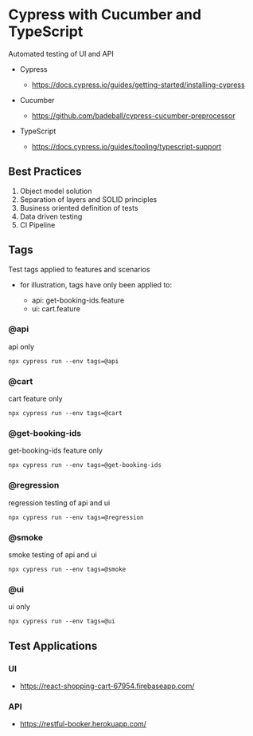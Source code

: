 # Cypress with Cucumber and TypeScript

Automated testing of UI and API

- Cypress

  - https://docs.cypress.io/guides/getting-started/installing-cypress

- Cucumber

  - https://github.com/badeball/cypress-cucumber-preprocessor

- TypeScript

  - https://docs.cypress.io/guides/tooling/typescript-support

## Best Practices

1. Object model solution
2. Separation of layers and SOLID principles
3. Business oriented definition of tests
4. Data driven testing
5. CI Pipeline

## Tags

Test tags applied to features and scenarios

- for illustration, tags have only been applied to:

  - api: get-booking-ids.feature
  - ui: cart.feature

### @api

api only

    npx cypress run --env tags=@api

### @cart

cart feature only

    npx cypress run --env tags=@cart

### @get-booking-ids

get-booking-ids feature only

    npx cypress run --env tags=@get-booking-ids

### @regression

regression testing of api and ui

    npx cypress run --env tags=@regression

### @smoke

smoke testing of api and ui

    npx cypress run --env tags=@smoke

### @ui

ui only

    npx cypress run --env tags=@ui

## Test Applications

### UI

- https://react-shopping-cart-67954.firebaseapp.com/

### API

- https://restful-booker.herokuapp.com/
